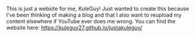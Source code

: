 This is just a website for me, KuleGuy!
Just wanted to create this because I've been thinking of making a blog and that I also want to reupload my content elsewhere if YouTube ever does me wrong.
You can find the website here: https://kuleguy27.github.io/justakuleguy/
